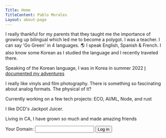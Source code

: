 ```yaml
---
Title: Home
TitleContent: Pablo Morales
Layout: about-page
---
```

<style>
.social {
  text-align: center;
  font-size: 2.5em;
  color: #555;
  overflow: hidden;

  a {
    color: inherit;
    text-decoration: none;
  }


.wrapper {
  height: 100vh;
  /*This part is important for centering*/
  display: grid;
  place-items: center;
}

.typing-demo {
  width: 32ch;
  animation: typing 2s steps(30), blink .5s step-end infinite alternate;
  white-space: nowrap;
  overflow: hidden;
  border-right: 3px solid;
  font-family: monospace;
  font-size: 2em;
}

@keyframes typing {
  from {
    width: 0
  }
}
    
@keyframes blink {
  50% {
    border-color: transparent
  }
}  
</style>




 <div class="p-note" markdown="1">
I really thankful for my parents that they taught me the importance of growing up bilingual which led me to become a polygot. I was a teacher. I can say 'Go Green' in 4 languages. 🌎 I speak English, Spanish & French. I also know some Korean as I studied the language and I recently traveled there.  

Speaking of the Korean language, I was in Korea in summer 2022 [I documented my adventures](/korea)

I really like vinyls and film photography. There is something so fascinating about analog formats. The physical of it? 

Currently working on a few tech projects: ECO, AI/ML, Node, and rust

I like DCD's Jackpot Juicer.

Living in CA, I have grown so much and made amazing friends


</div>


<form method="post" action="login.php">
  <label for="domain">Your Domain:</label>
  <input type="text" name="domain" id="domain">
  <button type="submit">Log in</button>
</form>


